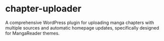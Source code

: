# chapter-uploader
A comprehensive WordPress plugin for uploading manga chapters with multiple sources and automatic homepage updates, specifically designed for MangaReader themes.
